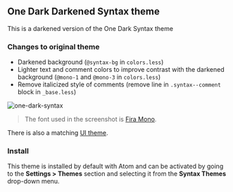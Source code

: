 ## One Dark Darkened Syntax theme

This is a darkened version of the One Dark Syntax theme

### Changes to original theme
* Darkened background (`@syntax-bg` in `colors.less`)
* Lighter text and comment colors to improve contrast with the darkened background (`@mono-1` and `@mono-3` in `colors.less`)
* Remove italicized style of comments (remove line in `.syntax--comment` block in `_base.less`)


![one-dark-syntax](https://user-images.githubusercontent.com/238929/40553597-5f741518-6000-11e8-9068-70dfc5008b54.png)

> The font used in the screenshot is [Fira Mono](https://github.com/mozilla/Fira).

There is also a matching [UI theme](https://atom.io/themes/one-dark-ui).

### Install

This theme is installed by default with Atom and can be activated by going to the __Settings > Themes__ section and selecting it from the __Syntax Themes__ drop-down menu.
